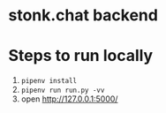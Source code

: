# stonk.chat backend

# Steps to run locally

1. `pipenv install`
2. `pipenv run run.py -vv`
3. open http://127.0.0.1:5000/